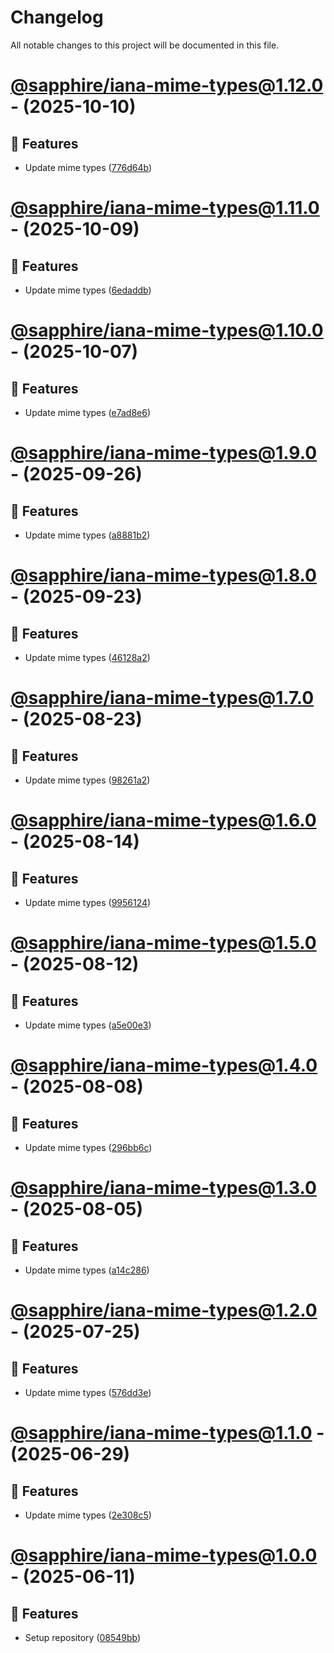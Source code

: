 # Changelog

All notable changes to this project will be documented in this file.

# [@sapphire/iana-mime-types@1.12.0](https://github.com/sapphiredev/iana-mime-types/compare/@sapphire/iana-mime-types@1.11.0...@sapphire/iana-mime-types@1.12.0) - (2025-10-10)

## 🚀 Features

- Update mime types ([776d64b](https://github.com/sapphiredev/iana-mime-types/commit/776d64b894d73ec58bf09e7b9e5d31c2a0e76bc7))

# [@sapphire/iana-mime-types@1.11.0](https://github.com/sapphiredev/iana-mime-types/compare/@sapphire/iana-mime-types@1.10.0...@sapphire/iana-mime-types@1.11.0) - (2025-10-09)

## 🚀 Features

- Update mime types ([6edaddb](https://github.com/sapphiredev/iana-mime-types/commit/6edaddbdc6bee7fc59b01b645064e38b411f4c95))

# [@sapphire/iana-mime-types@1.10.0](https://github.com/sapphiredev/iana-mime-types/compare/@sapphire/iana-mime-types@1.9.0...@sapphire/iana-mime-types@1.10.0) - (2025-10-07)

## 🚀 Features

- Update mime types ([e7ad8e6](https://github.com/sapphiredev/iana-mime-types/commit/e7ad8e6923ce92ba11f0d1417a8ff2d66a7a6be6))

# [@sapphire/iana-mime-types@1.9.0](https://github.com/sapphiredev/iana-mime-types/compare/@sapphire/iana-mime-types@1.8.0...@sapphire/iana-mime-types@1.9.0) - (2025-09-26)

## 🚀 Features

- Update mime types ([a8881b2](https://github.com/sapphiredev/iana-mime-types/commit/a8881b2bda0768316f46df9fe4a01cda4e33ebf6))

# [@sapphire/iana-mime-types@1.8.0](https://github.com/sapphiredev/iana-mime-types/compare/@sapphire/iana-mime-types@1.7.0...@sapphire/iana-mime-types@1.8.0) - (2025-09-23)

## 🚀 Features

- Update mime types ([46128a2](https://github.com/sapphiredev/iana-mime-types/commit/46128a2a9fc0475e6a8f09c1a252943ec32918ff))

# [@sapphire/iana-mime-types@1.7.0](https://github.com/sapphiredev/iana-mime-types/compare/@sapphire/iana-mime-types@1.6.0...@sapphire/iana-mime-types@1.7.0) - (2025-08-23)

## 🚀 Features

- Update mime types ([98261a2](https://github.com/sapphiredev/iana-mime-types/commit/98261a2577745aa60c8d739b6c3e7d3436d8df8c))

# [@sapphire/iana-mime-types@1.6.0](https://github.com/sapphiredev/iana-mime-types/compare/@sapphire/iana-mime-types@1.5.0...@sapphire/iana-mime-types@1.6.0) - (2025-08-14)

## 🚀 Features

- Update mime types ([9956124](https://github.com/sapphiredev/iana-mime-types/commit/995612432fcd85cd5b4fb2c43b1ee6b5403b4dfe))

# [@sapphire/iana-mime-types@1.5.0](https://github.com/sapphiredev/iana-mime-types/compare/@sapphire/iana-mime-types@1.4.0...@sapphire/iana-mime-types@1.5.0) - (2025-08-12)

## 🚀 Features

- Update mime types ([a5e00e3](https://github.com/sapphiredev/iana-mime-types/commit/a5e00e3dbbaf08519d13cff6c03dc3f1c26286e3))

# [@sapphire/iana-mime-types@1.4.0](https://github.com/sapphiredev/iana-mime-types/compare/@sapphire/iana-mime-types@1.3.0...@sapphire/iana-mime-types@1.4.0) - (2025-08-08)

## 🚀 Features

- Update mime types ([296bb6c](https://github.com/sapphiredev/iana-mime-types/commit/296bb6c55badb98158e6a3fef9ba4ac98349513c))

# [@sapphire/iana-mime-types@1.3.0](https://github.com/sapphiredev/iana-mime-types/compare/@sapphire/iana-mime-types@1.2.0...@sapphire/iana-mime-types@1.3.0) - (2025-08-05)

## 🚀 Features

- Update mime types ([a14c286](https://github.com/sapphiredev/iana-mime-types/commit/a14c286a21ff709e0b2f332f3c3b73e5ca62bf61))

# [@sapphire/iana-mime-types@1.2.0](https://github.com/sapphiredev/iana-mime-types/compare/@sapphire/iana-mime-types@1.1.0...@sapphire/iana-mime-types@1.2.0) - (2025-07-25)

## 🚀 Features

- Update mime types ([576dd3e](https://github.com/sapphiredev/iana-mime-types/commit/576dd3ec9a3b6421e3c07a7f3aa095c1e1a31942))

# [@sapphire/iana-mime-types@1.1.0](https://github.com/sapphiredev/iana-mime-types/compare/@sapphire/iana-mime-types@1.0.0...@sapphire/iana-mime-types@1.1.0) - (2025-06-29)

## 🚀 Features

- Update mime types ([2e308c5](https://github.com/sapphiredev/iana-mime-types/commit/2e308c5d0dee7e3ea2808206dad97d6cea1bd464))

# [@sapphire/iana-mime-types@1.0.0](https://github.com/sapphiredev/iana-mime-types/tree/@sapphire/iana-mime-types@1.0.0) - (2025-06-11)

## 🚀 Features

- Setup repository ([08549bb](https://github.com/sapphiredev/iana-mime-types/commit/08549bb100c609916ad9bb6769c898716a41e6de))

